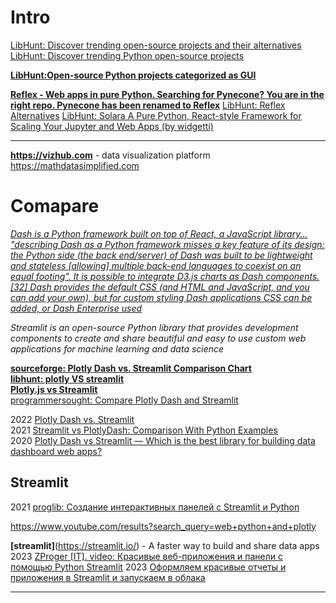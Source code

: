 # Intro 
[LibHunt: Discover trending open-source projects and their alternatives](https://www.libhunt.com/)                  
[LibHunt: Discover trending Python open-source projects](https://www.libhunt.com/l/python)              

**[LibHunt:Open-source Python projects categorized as GUI](https://www.libhunt.com/l/python/topic/gui)**           

**[Reflex - Web apps in pure Python.  Searching for Pynecone? You are in the right repo. Pynecone has been renamed to Reflex](https://github.com/reflex-dev)**
[LibHunt: Reflex Alternatives](https://www.libhunt.com/r/reflex)
[LibHunt: Solara A Pure Python, React-style Framework for Scaling Your Jupyter and Web Apps (by widgetti)](https://www.libhunt.com/r/solara)            

- - -

**https://vizhub.com** - data visualization platform               
https://mathdatasimplified.com             



# Comapare #               
*[Dash is a Python framework built on top of React, a JavaScript library...  "describing Dash as a Python framework misses a key feature of its design: the Python side (the back end/server) of Dash was built to be lightweight and stateless [allowing] multiple back-end languages to coexist on an equal footing". It is possible to integrate D3.js charts as Dash components.[32] Dash provides the default CSS (and HTML and JavaScript, and you can add your own), but for custom styling Dash applications CSS can be added, or Dash Enterprise used](https://en.wikipedia.org/wiki/Plotly#Dash)*             

*Streamlit is an open-source Python library that provides development components to create and share beautiful and easy to use custom web applications for machine learning and data science*        

**[sourceforge: Plotly Dash vs. Streamlit Comparison Chart](https://sourceforge.net/software/compare/Plotly-Dash-vs-Streamlit/)**                     
**[libhunt: plotly VS streamlit](https://www.libhunt.com/compare-plotly-vs-streamlit)**                
**[Plotly.js vs Streamlit](https://stackshare.io/stackups/plotly-js-vs-streamlit)**              
[programmersought: Compare Plotly Dash and Streamlit](https://www.programmersought.com/article/15227503141)              


2022 [Plotly Dash vs. Streamlit](https://blog.finxter.com/plotly-dash-vs-streamlit/)            
2021 [Streamlit vs PlotlyDash: Comparison With Python Examples](https://analyticsindiamag.com/streamlit-vs-plotlydash-comparison-with-python-examples/)                
2020 [Plotly Dash vs Streamlit — Which is the best library for building data dashboard web apps?](https://towardsdatascience.com/plotly-dash-vs-streamlit-which-is-the-best-library-for-building-data-dashboard-web-apps-97d7c98b938c)               

## Streamlit 
2021 [proglib: Создание интерактивных панелей с Streamlit и Python](https://proglib.io/p/sozdanie-interaktivnyh-paneley-s-streamlit-i-python-2021-06-21)       

https://www.youtube.com/results?search_query=web+python+and+plotly           

**[streamlit]**(https://streamlit.io/) - A faster way to build and share data apps
2023 [ZProger [IT]. video: Красивые веб-приложения и панели с помощью Python Streamlit](https://www.youtube.com/watch?v=soFlHdVr8UU)
2023 [Оформляем красивые отчеты и приложения в Streamlit и запускаем в облака](https://habr.com/ru/companies/amvera/articles/744952/)  

- - -
